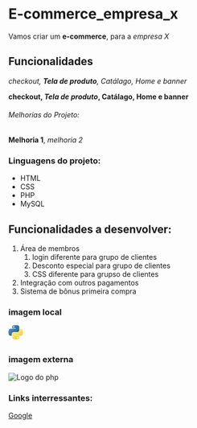 # E-commerce_empresa_x

Vamos criar um **e-commerce**, para a _empresa X_

## Funcionalidades

_checkout, **Tela de produto**, Catálago, Home e banner_

**checkout, _Tela de produto_, Catálago, Home e banner**

###### Melhorias do Projeto:

**Melhoria 1**, _melhoria 2_

### Linguagens do projeto:

- HTML
- CSS
- PHP
- MySQL

## Funcionalidades a desenvolver:

1.  Área de membros
    1. login diferente para grupo de clientes
    2. Desconto especial para grupo de clientes
    3. CSS diferente para grupso de clientes
2.  Integração com outros pagamentos
3.  Sistema de bônus primeira compra

### imagem local

![logo do python](img/python.png)
### imagem externa
![Logo do php](https://upload.wikimedia.org/wikipedia/commons/thumb/2/27/PHP-logo.svg/711px-PHP-logo.svg.png)


### Links interressantes: 
[Google](https://www.google.com.br/)
